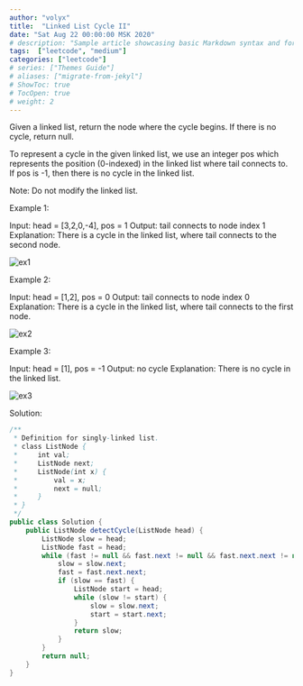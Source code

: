 ```yaml
---
author: "volyx"
title:  "Linked List Cycle II"
date: "Sat Aug 22 00:00:00 MSK 2020"
# description: "Sample article showcasing basic Markdown syntax and formatting for HTML elements."
tags:  ["leetcode", "medium"]
categories: ["leetcode"]
# series: ["Themes Guide"]
# aliases: ["migrate-from-jekyl"]
# ShowToc: true
# TocOpen: true
# weight: 2
---
```


Given a linked list, return the node where the cycle begins. If there is no cycle, return null.

To represent a cycle in the given linked list, we use an integer pos which represents the position (0-indexed) in the linked list where tail connects to. If pos is -1, then there is no cycle in the linked list.

Note: Do not modify the linked list.

Example 1:

Input: head = [3,2,0,-4], pos = 1
Output: tail connects to node index 1
Explanation: There is a cycle in the linked list, where tail connects to the second node.

![ex1](images/2020-08-22-ex1.png)

Example 2:

Input: head = [1,2], pos = 0
Output: tail connects to node index 0
Explanation: There is a cycle in the linked list, where tail connects to the first node.

![ex2](images/2020-08-22-ex2.png)

Example 3:

Input: head = [1], pos = -1
Output: no cycle
Explanation: There is no cycle in the linked list.

![ex3](images/2020-08-22-ex3.png)

Solution:

```java
/**
 * Definition for singly-linked list.
 * class ListNode {
 *     int val;
 *     ListNode next;
 *     ListNode(int x) {
 *         val = x;
 *         next = null;
 *     }
 * }
 */
public class Solution {
    public ListNode detectCycle(ListNode head) {
        ListNode slow = head;
        ListNode fast = head;
        while (fast != null && fast.next != null && fast.next.next != null) {
            slow = slow.next;
            fast = fast.next.next;
            if (slow == fast) {
                ListNode start = head;
                while (slow != start) {
                    slow = slow.next;
                    start = start.next;
                }
                return slow;
            }
        }
        return null;
    }
}
